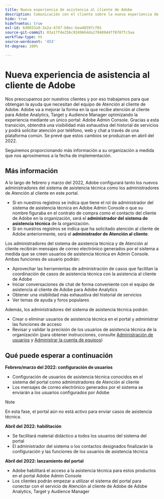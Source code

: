 ```yaml
---
title: Nueva experiencia de asistencia al cliente de Adobe
description: Comunicación con el cliente sobre la nueva experiencia de atención
hide: true
hidefromtoc: true
exl-id: 6d0653a9-3a2a-4747-b8ec-bea48597cf01
source-git-commit: 03a17fde256c9249664da170489d4ff8707fc5aa
workflow-type: ht
source-wordcount: '453'
ht-degree: 100%

---
```


# Nueva experiencia de asistencia al cliente de Adobe

Nos preocupamos por nuestros clientes y por eso trabajamos para que obtengan la ayuda que necesitan del equipo de Atención al cliente de Adobe. Adobe va a mejorar la forma en la que recibe atención al cliente para Adobe Analytics, Target y Audience Manager optimizando la experiencia mediante un único portal: Adobe Admin Console. Gracias a esta transición, obtendrá una visibilidad más exhaustiva del historial de servicios y podrá solicitar atención por teléfono, web y chat a través de una plataforma común. Se prevé que estos cambios se produzcan en abril del 2022.

Seguiremos proporcionando más información a su organización a medida que nos aproximemos a la fecha de implementación.

## Más información

A lo largo de febrero y marzo del 2022, Adobe configurará tanto los nuevos administradores del sistema de asistencia técnica como los administradores de Atención al cliente en este portal.

* Si en nuestros registros se indica que tiene el rol de administrador del sistema de asistencia técnica en Adobe Admin Console o que su nombre figuraba en el contrato de compra como el contacto del cliente de Adobe en la organización, será el **administrador del sistema de asistencia técnica** de la organización.
* Si en nuestros registros se indica que ha solicitado atención al cliente de Adobe anteriormente, será el **administrador de Atención al cliente**.

Los administradores del sistema de asistencia técnica y de Atención al cliente recibirán mensajes de correo electrónico generados por el sistema a medida que se creen usuarios de asistencia técnica en Admin Console. Ambas funciones de usuario podrán:

* Aprovechar las herramientas de administración de casos que facilitan la coordinación de casos de asistencia técnica con la asistencia al cliente de Adobe
* Iniciar conversaciones de chat de forma conveniente con el equipo de asistencia al cliente de Adobe para Adobe Analytics
* Obtener una visibilidad más exhaustiva del historial de servicios
* Ver temas de ayuda y foros populares

Además, los administradores del sistema de asistencia técnica podrán:

* Crear o eliminar usuarios de asistencia técnica en el portal y administrar las funciones de acceso
* Revisar y validar la precisión de los usuarios de asistencia técnica de la organización (para obtener instrucciones, consulte [Administración de usuarios](https://helpx.adobe.com/es/enterprise/using/users.html) y [Administrar la cuenta de equipos](https://helpx.adobe.com/es/enterprise/using/accounts.html))

## Qué puede esperar a continuación

**Febrero/marzo del 2022: configuración de usuarios**

* Configuración de usuarios de asistencia técnica conocidos en el sistema del portal como administradores de Atención al cliente
* Los mensajes de correo electrónico generados por el sistema se enviarán a los usuarios configurados por Adobe

>[!NOTE]
>
>En esta fase, el portal aún no está activo para enviar casos de asistencia técnica.

**Abril del 2022: habilitación**

* Se facilitará material didáctico a todos los usuarios del sistema del portal
* El administrador del sistema o los contactos designados finalizarán la configuración y las funciones de los usuarios de asistencia técnica

**Abril del 2022: lanzamiento del portal**

* Adobe habilitará el acceso a la asistencia técnica para estos productos en el portal Adobe Admin Console
* Los clientes podrán empezar a utilizar el sistema del portal para conectar con el servicio de Atención al cliente de Adobe de Adobe Analytics, Target y Audience Manager
